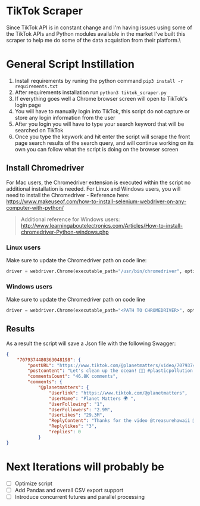 # TikTok Scraper
Since TikTok API is in constant change and I'm having issues using some of the TikTok APIs and Python modules available in the market I've built this scraper to help me do some of the data acquistion from their platform.\

# General Script Instillation
1. Install requirements by runing the python command `pip3 install -r requirements.txt`
2. After requirements installation run `python3 tiktok_scraper.py`
3. If everything goes well a Chrome browser screen will open to TikTok's login page
4. You will have to manually login into TikTok, this script do not capture or store any login information from the user
5. After you login you will have to type your search keyword that will be searched on TikTok
6. Once you type the keywork and hit enter the script will scrape the front page search results of the search query, and will continue working on its own you can follow what the script is doing on the browser screen

## Install Chromedriver
For Mac users, the Chromedriver extension is executed within the script no additional installation is needed.
For Linux and Windows users, you will need to install the Chromedriver - Reference here: https://www.makeuseof.com/how-to-install-selenium-webdriver-on-any-computer-with-python/
> Additional reference for Windows users:
http://www.learningaboutelectronics.com/Articles/How-to-install-chromedriver-Python-windows.php

### Linux users
Make sure to update the Chromedriver path on code line:
```python
driver = webdriver.Chrome(executable_path="/usr/bin/chromedriver", options=options)
```

### Windows users
Make sure to update the Chromedriver path on code line
```python
driver = webdriver.Chrome(executable_path="<PATH TO CHROMEDRIVER>", options=options)
```

## Results
As a result the script will save a Json file with the following Swagger:
```json
{
    "7079374480363048198": {
        "postURL": "https://www.tiktok.com/@planetmatters/video/7079374480363048198",
        "postcontent": "Let's clean up the ocean! 💙😊 #plasticpollution  #climatechange  #oceancleanup  #sealover  #foryou  #fypシ ",
        "commentsCount": "46.8K comments",
        "comments": {
            "@planetmatters": {
                "Userlink": "https://www.tiktok.com/@planetmatters",
                "UserName": "Planet Matters 🌍 ",
                "UserFollowing": "1",
                "UserFollowers": "2.9M",
                "UserLikes": "29.3M",
                "ReplyContent": "Thanks for the video @treasurehawaii 🎥💙",
                "Replylikes": "3",
                "replies": 0
            }
}
```

# Next Iterations will probably be
- [ ] Optimize script
- [ ] Add Pandas and overall CSV export support
- [ ] Introduce concurrent futures and parallel processing
